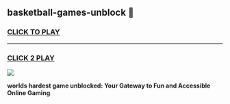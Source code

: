 
## basketball-games-unblock 👋
<h3>
<a href="https://premium.freeplayer.one?title=basketball-games-unblock&ref=14F">CLICK TO PLAY</a></h3>
<hr>

<h3>
<a href="https://premium.freeplayer.one?title=basketball-games-unblock&ref=14F">CLICK 2 PLAY</a>
  
</h3>

<a href="https://premium.freeplayer.one?title=basketball-games-unblock&ref=12F/"><img src="https://clearcache.store/games.png"></a>


**worlds hardest game unblocked: Your Gateway to Fun and Accessible Online Gaming**
